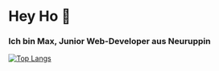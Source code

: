 # Hey Ho 👋
### Ich bin Max, Junior Web-Developer aus Neuruppin


[![Top Langs](https://github-readme-stats.vercel.app/api/top-langs/?username=MaxBePunkt&layout=compact&theme=dracula)](https://github.com/anuraghazra/github-readme-stats)




<!--
**MaxBePunkt/MaxBePunkt** is a ✨ _special_ ✨ repository because its `README.md` (this file) appears on your GitHub profile.

Here are some ideas to get you started:

- 🔭 I’m currently working on ...
- 🌱 I’m currently learning ...
- 👯 I’m looking to collaborate on ...
- 🤔 I’m looking for help with ...
- 💬 Ask me about ...
- 📫 How to reach me: ...
- 😄 Pronouns: ...
- ⚡ Fun fact: ...
-->
